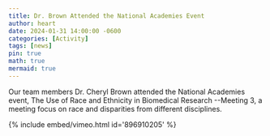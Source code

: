 ```yaml
---
title: Dr. Brown Attended the National Academies Event
author: heart
date: 2024-01-31 14:00:00 -0600
categories: [Activity]
tags: [news]
pin: true
math: true
mermaid: true
---
```


Our team members Dr. Cheryl Brown attended the National Academies event, The Use of Race and Ethnicity in Biomedical Research --Meeting 3, a meeting focus on race and disparities from different disciplines.

{% include embed/vimeo.html id='896910205' %}